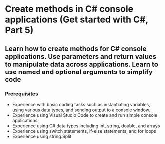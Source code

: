 # Create methods in C# console applications (Get started with C#, Part 5)

## Learn how to create methods for C# console applications. Use parameters and return values to manipulate data across applications. Learn to use named and optional arguments to simplify code

### Prerequisites

* Experience with basic coding tasks such as instantiating variables, using various data types, and sending output to a console window.
* Experience using Visual Studio Code to create and run simple console applications.
* Experience using C# data types including int, string, double, and arrays
* Experience using switch statements, if-else statements, and for loops
* Experience using string.Split
